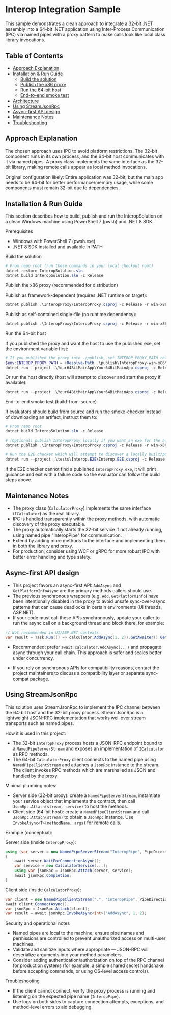 # Interop Integration Sample

This sample demonstrates a clean approach to integrate a 32-bit .NET assembly into a 64-bit .NET application using Inter-Process Communication (IPC) via named pipes with a proxy pattern to make calls look like local class library invocations.

## Table of Contents

- [Approach Explanation](#approach-explanation)
- [Installation & Run Guide](#installation--run-guide)
	- [Build the solution](#build-the-solution)
	- [Publish the x86 proxy](#publish-the-x86-proxy)
	- [Run the 64-bit host](#run-the-64-bit-host)
	- [End-to-end smoke test](#end-to-end-smoke-test-build-from-source)
- [Architecture](./docs/architecture.md)
- [Using StreamJsonRpc](#using-streamjsonrpc)
- [Async-first API design](#async-first-api-design)
- [Maintenance Notes](#maintenance-notes)
- [Troubleshooting](#troubleshooting)

## Approach Explanation

The chosen approach uses IPC to avoid platform restrictions. The 32-bit component runs in its own process, and the 64-bit host communicates with it via named pipes. A proxy class implements the same interface as the 32-bit library, making remote calls appear as local method invocations.

Original configuration likely: Entire application was 32-bit, but the main app needs to be 64-bit for better performance/memory usage, while some components must remain 32-bit due to dependencies.

## Installation & Run Guide

This section describes how to build, publish and run the InteropSolution on a clean Windows machine using PowerShell 7 (pwsh) and .NET 8 SDK.

Prerequisites
- Windows with PowerShell 7 (pwsh.exe)
- .NET 8 SDK installed and available in PATH

Build the solution

```powershell
# From repo root (run these commands in your local checkout root)
dotnet restore InteropSolution.sln
dotnet build InteropSolution.sln -c Release
```

Publish the x86 proxy (recommended for distribution)

Publish as framework-dependent (requires .NET runtime on target):

```powershell
dotnet publish .\InteropProxy\InteropProxy.csproj -c Release -r win-x86 --self-contained false -o .\publish\InteropProxy-win-x86
```

Publish as self-contained single-file (no runtime dependency):

```powershell
dotnet publish .\InteropProxy\InteropProxy.csproj -c Release -r win-x86 --self-contained true -p:PublishSingleFile=true -o .\publish\InteropProxy-win-x86-self
```

Run the 64-bit host

If you published the proxy and want the host to use the published exe, set the environment variable first:

```powershell
# If you published the proxy into ./publish, set INTEROP_PROXY_PATH relative to repo root
$env:INTEROP_PROXY_PATH = (Resolve-Path .\publish\InteropProxy-win-x86\InteropProxy.exe).Path
dotnet run --project .\Your64BitMainApp\Your64BitMainApp.csproj -c Release
```

Or run the host directly (host will attempt to discover and start the proxy if available):

```powershell
dotnet run --project .\Your64BitMainApp\Your64BitMainApp.csproj -c Release
```

End-to-end smoke test (build-from-source)

If evaluators should build from source and run the smoke-checker instead of downloading an artifact, instruct them to:

```powershell
# From repo root
dotnet build InteropSolution.sln -c Release

# (Optional) publish InteropProxy locally if you want an exe for the host to start
dotnet publish .\InteropProxy\InteropProxy.csproj -c Release -r win-x86 --self-contained true -p:PublishSingleFile=true -o .\publish\InteropProxy-win-x86-self

# Run the E2E checker which will attempt to discover a locally built/published InteropProxy
dotnet run --project .\tests\Interop.E2E\Interop.E2E.csproj -c Release
```

If the E2E checker cannot find a published `InteropProxy.exe`, it will print guidance and exit with a failure code so the evaluator can follow the build steps above.

## Maintenance Notes

- The proxy class (`CalculatorProxy`) implements the same interface (`ICalculator`) as the real library.
- IPC is handled transparently within the proxy methods, with automatic discovery of the proxy executable.
- The proxy automatically starts the 32-bit service if not already running, using named pipe "InteropPipe" for communication.
- Extend by adding more methods to the interface and implementing them in both the library and proxy.
- For production, consider using WCF or gRPC for more robust IPC with better error handling and type safety.

## Async-first API design

- This project favors an async-first API: `AddAsync` and `GetPlatformInfoAsync` are the primary methods callers should use.
- The previous synchronous wrappers (e.g. `Add`, `GetPlatformInfo`) have been intentionally disabled in the proxy to avoid unsafe sync-over-async patterns that can cause deadlocks in certain environments (UI threads, ASP.NET).
- If your code must call these APIs synchronously, update your caller to run the async call on a background thread and block there, for example:

```csharp
// Not recommended in UI/ASP.NET contexts
var result = Task.Run(() => calculator.AddAsync(1, 2)).GetAwaiter().GetResult();
```

- Recommended: prefer `await calculator.AddAsync(...)` and propagate async through your call chain. This approach is safer and scales better under concurrency.

- If you rely on synchronous APIs for compatibility reasons, contact the project maintainers to discuss a compatibility layer or separate sync-compat package.

## Using StreamJsonRpc

This solution uses StreamJsonRpc to implement the IPC channel between the 64-bit host and the 32-bit proxy process. StreamJsonRpc is a lightweight JSON-RPC implementation that works well over stream transports such as named pipes.

How it is used in this project:
- The 32-bit `InteropProxy` process hosts a JSON-RPC endpoint bound to a `NamedPipeServerStream` and exposes an implementation of `ICalculator` as RPC methods.
- The 64-bit `CalculatorProxy` client connects to the named pipe using `NamedPipeClientStream` and attaches a `JsonRpc` instance to the stream. The client invokes RPC methods which are marshalled as JSON and handled by the proxy.

Minimal plumbing notes:
- Server side (32-bit proxy): create a `NamedPipeServerStream`, instantiate your service object that implements the contract, then call `JsonRpc.Attach(stream, service)` to host the methods.
- Client side (64-bit host): create a `NamedPipeClientStream` and call `JsonRpc.Attach(stream)` to obtain a `JsonRpc` instance. Use `InvokeAsync<T>(methodName, args)` for remote calls.

Example (conceptual):

Server side (inside `InteropProxy`):

```csharp
using (var server = new NamedPipeServerStream("InteropPipe", PipeDirection.InOut, NamedPipeServerStream.MaxAllowedServerInstances, PipeTransmissionMode.Message, PipeOptions.Asynchronous))
{
	await server.WaitForConnectionAsync();
	var service = new CalculatorService(...);
	using var jsonRpc = JsonRpc.Attach(server, service);
	await jsonRpc.Completion;
}
```

Client side (inside `CalculatorProxy`):

```csharp
var client = new NamedPipeClientStream(".", "InteropPipe", PipeDirection.InOut, PipeOptions.Asynchronous);
await client.ConnectAsync();
var jsonRpc = JsonRpc.Attach(client);
var result = await jsonRpc.InvokeAsync<int>("AddAsync", 1, 2);
```

Security and operational notes
- Named pipes are local to the machine; ensure pipe names and permissions are controlled to prevent unauthorized access on multi-user machines.
- Validate and sanitize inputs where appropriate — JSON-RPC will deserialize arguments into your method parameters.
- Consider adding authentication/authorization on top of the RPC channel for production systems (for example, a simple shared secret handshake before accepting commands, or using OS-level access controls).

Troubleshooting
- If the client cannot connect, verify the proxy process is running and listening on the expected pipe name (`InteropPipe`).
- Use logs on both sides to capture connection attempts, exceptions, and method-level errors to aid debugging.